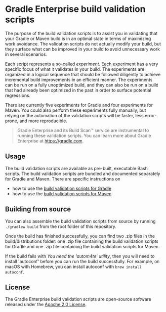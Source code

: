 # Gradle Enterprise build validation scripts

The purpose of the build validation scripts is to assist you in validating that your Gradle or Maven build is in an optimal state in terms of maximizing work avoidance. The validation scripts do not actually modify your build, but they surface what can be improved in your build to avoid unnecessary work in several scenarios.

Each script represents a so-called _experiment_. Each experiment has a very specific focus of what it validates in your build. The experiments are organized in a logical sequence that should be followed diligently to achieve incremental build improvements in an efficient manner. The experiments can be run on a fully unoptimized build, and they can also be run on a build that had already been optimized in the past in order to surface potential regressions.

There are currently five experiments for Gradle and four experiments for Maven. You could also perform these experiments fully manually, but relying on the automation of the validation scripts will be faster, less error-prone, and more reproducible.

> Gradle Enterprise and its Build Scan:tm: service are instrumental to running these validation scripts. You can learn more about Gradle Enterprise at https://gradle.com.

## Usage

The build validation scripts are available as pre-built, executable Bash scripts. The build validation scripts are bundled and documented separately for Gradle and Maven. There are specific instructions on

* how to use the [build validation scripts for Gradle](Gradle.md)
* how to use the [build validation scripts for Maven](Maven.md)

## Building from source

You can also assemble the build validation scripts from source by running `./gradlew build` from the root folder of this repository.

Once the build has finished successfully, you can find two .zip files in the build/distributions folder: one .zip file containing the build validation scripts for Gradle and one .zip file containing the build validation scripts for Maven.

If the build fails with _You need the 'autom4te' utility_, then you will need to install 'autoconf' before you can run the build successfully. For example, on macOS with Homebrew, you can install autoconf with `brew install autoconf`.

## License

The Gradle Enterprise build validation scripts are open-source software released under the [Apache 2.0 License][apache-license].

[apache-license]: https://www.apache.org/licenses/LICENSE-2.0.html
